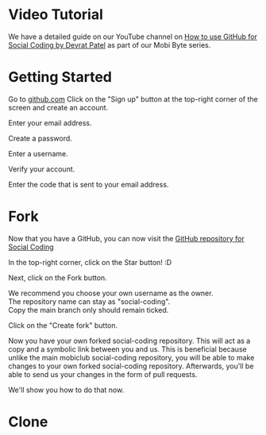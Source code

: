 #  Video Tutorial
We have a detailed guide on our YouTube channel on [How to use GitHub for Social Coding by Devrat Patel](https://youtu.be/N12wZBzG4Hw?si=2fhzHsXaq-sz_mzX) as part of our Mobi Byte series.  

# Getting Started

Go to [github.com](https://github.com/)
Click on the "Sign up" button at the top-right corner of the screen and create an account.  

Enter your email address.  

Create a password.  

Enter a username.  

Verify your account.  

Enter the code that is sent to your email address.  

# Fork 

Now that you have a GitHub, you can now visit the [GitHub repository for Social Coding](https://github.com/mobiclub/social-coding)

In the top-right corner, click on the Star button! :D  

Next, click on the Fork button.  

We recommend you choose your own username as the owner.  
The repository name can stay as "social-coding".  
Copy the main branch only should remain ticked.  

Click on the "Create fork" button.  

Now you have your own forked social-coding repository. This will act as a copy and a symbolic link between you and us. This is beneficial because unlike the main mobiclub social-coding repository, you will be able to make changes to your own forked social-coding repository. Afterwards, you'll be able to send us your changes in the form of pull requests.  

We'll show you how to do that now.  

# Clone  


